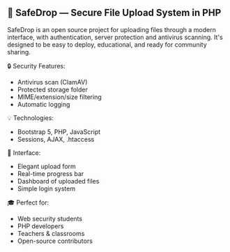 ## 📁 SafeDrop — Secure File Upload System in PHP

SafeDrop is an open source project for uploading files through a modern interface, with authentication, server protection and antivirus scanning. It's designed to be easy to deploy, educational, and ready for community sharing.

🔒 Security Features:
- Antivirus scan (ClamAV)
- Protected storage folder
- MIME/extension/size filtering
- Automatic logging

💡 Technologies:
- Bootstrap 5, PHP, JavaScript
- Sessions, AJAX, .htaccess

📂 Interface:
- Elegant upload form
- Real-time progress bar
- Dashboard of uploaded files
- Simple login system

🎓 Perfect for:
- Web security students
- PHP developers
- Teachers & classrooms
- Open-source contributors

